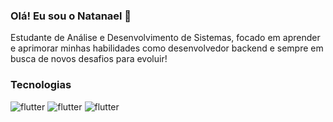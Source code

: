 ### Olá! Eu sou o Natanael 👋

Estudante de Análise e Desenvolvimento de Sistemas, focado em aprender e aprimorar minhas habilidades como desenvolvedor backend e sempre em busca de novos desafios para evoluir!

### Tecnologias
<div style="display: inline_block">
<img align="center "alt="flutter" src="https://img.shields.io/badge/Python-3776AB?style=for-the-badge&logo=python&logoColor=white"/>
<img align="center "alt="flutter" src="https://img.shields.io/badge/Flask-000000?style=for-the-badge&logo=flask&logoColor=white"/>
<img align="center "alt="flutter" src="https://img.shields.io/badge/MySQL-00000F?style=for-the-badge&logo=mysql&logoColor=white"/>
</div>
